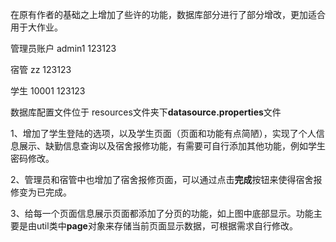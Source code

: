 在原有作者的基础之上增加了些许的功能，数据库部分进行了部分增改，更加适合用于大作业。

管理员账户 admin1 123123

宿管 zz 123123

学生 10001 123123

数据库配置文件位于 resources文件夹下**datasource.properties**文件

1、增加了学生登陆的选项，以及学生页面（页面和功能有点简陋），实现了个人信息展示、缺勤信息查询以及宿舍报修功能，有需要可自行添加其他功能，例如学生密码修改。

2、管理员和宿管中也增加了宿舍报修页面，可以通过点击**完成**按钮来使得宿舍报修变为已完成。

3、给每一个页面信息展示页面都添加了分页的功能，如上图中底部显示。功能主要是由util类中**page**对象来存储当前页面显示数据，可根据需求自行修改。